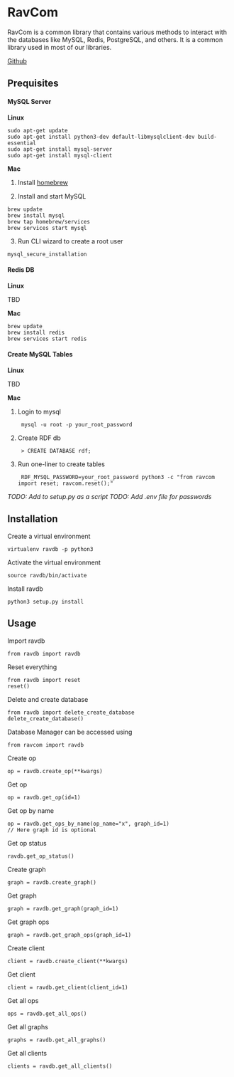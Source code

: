 # RavCom

RavCom is a common library that contains various methods to interact with the databases like MySQL, Redis, PostgreSQL, and others. It is a common library used in most of our libraries.

[Github](https://github.com/ravenprotocol/ravcom.git)

## Prequisites

#### MySQL Server

**Linux**
```
sudo apt-get update
sudo apt-get install python3-dev default-libmysqlclient-dev build-essential
sudo apt-get install mysql-server
sudo apt-get install mysql-client
```

**Mac**

1. Install [homebrew](https://docs.brew.sh/Installation)

2. Install and start MySQL
```
brew update
brew install mysql
brew tap homebrew/services
brew services start mysql
```

3. Run CLI wizard to create a root user
```
mysql_secure_installation
```


#### Redis DB
**Linux**

TBD

**Mac**
```
brew update
brew install redis
brew services start redis
```

#### Create MySQL Tables
**Linux**

TBD

**Mac**

1. Login to mysql

        mysql -u root -p your_root_password

2. Create RDF db

        > CREATE DATABASE rdf;

3. Run one-liner to create tables

        RDF_MYSQL_PASSWORD=your_root_password python3 -c "from ravcom import reset; ravcom.reset();"

*TODO: Add to setup.py as a script*
*TODO: Add .env file for passwords*

## Installation

Create a virtual environment
    
    virtualenv ravdb -p python3
    
Activate the virtual environment
    
    source ravdb/bin/activate
    
Install ravdb

    python3 setup.py install
    
## Usage

Import ravdb

    from ravdb import ravdb
    
Reset everything 

    from ravdb import reset
    reset()
    
Delete and create database

    from ravdb import delete_create_database
    delete_create_database()

Database Manager can be accessed using

    from ravcom import ravdb
    
Create op

    op = ravdb.create_op(**kwargs)
    
Get op

    op = ravdb.get_op(id=1)
    
Get op by name

    op = ravdb.get_ops_by_name(op_name="x", graph_id=1)
    // Here graph id is optional
    
Get op status

    ravdb.get_op_status()

Create graph

    graph = ravdb.create_graph()

Get graph

    graph = ravdb.get_graph(graph_id=1)
    
Get graph ops

    graph = ravdb.get_graph_ops(graph_id=1)

Create client

    client = ravdb.create_client(**kwargs)
    
Get client

    client = ravdb.get_client(client_id=1)
    
Get all ops

    ops = ravdb.get_all_ops()
    
Get all graphs

    graphs = ravdb.get_all_graphs()
    
Get all clients

    clients = ravdb.get_all_clients()
    
